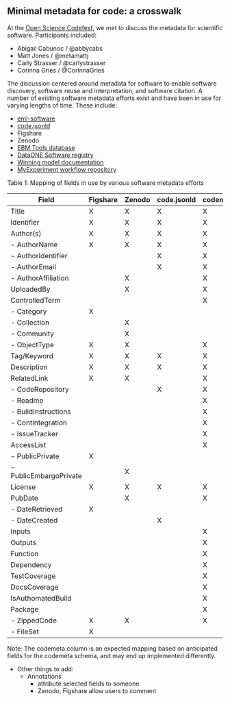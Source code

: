 ## Minimal metadata for code: a crosswalk

At the [Open Science Codefest](http://nceas.github.io/open-science-codefest/), we met to discuss the metadata for scientific software. Participants included:

- Abigail Cabunoc / @abbycabs
- Matt Jones / @metamattj
- Carly Strasser / @carlystrasser
- Corinna Gries / @CorinnaGries

The discussion centered around metadata for software to enable software discovery, software reuse and interpretation, and software citation. A number of existing software metadata efforts exist and have been in use for varying lengths of time.  These include:

- [eml-software](http://knb.ecoinformatics.org/sofwtare/eml)
- [code.jsonld](http://www.arfon.org/json-ld-for-software-discovery-reuse-and-credit)
- Figshare
- Zenodo
- [EBM Tools database](http://www.ebmtools.org/)
- [DataONE Software registry](https://www.dataone.org/software-tools)
- [Winning model documentation](https://www.kaggle.com/wiki/WinningModelDocumentationTemplate)
- [MyExperiment workflow repository](http://www.myexperiment.org/)


Table 1: Mapping of fields in use by various software metadata efforts

| Field                  | Figshare | Zenodo | code.jsonld | codemeta |
| ---------------------- | -------- | ------ | ----------- | -------- |
| Title                  | X        | X      | X           | X        |
| Identifier             | X        | X      | X           | X        |
| Author(s)              | X        | X      | X           | X        |
| - AuthorName           | X        | X      | X           | X        |
| - AuthorIdentifier     |          |        | X           | X        |
| - AuthorEmail          |          |        | X           | X        |
| - AuthorAffiliation    |          | X      |             | X        |
| UploadedBy             |          | X      |             | X        |
| ControlledTerm         |          |        |             | X        |
| - Category             | X        |        |             |          |
| - Collection           |          | X      |             |          |
| - Community            |          | X      |             |          |
| - ObjectType           | X        | X      |             | X        |
| Tag/Keyword            | X        | X      | X           | X        |
| Description            | X        | X      | X           | X        |
| RelatedLink            | X        | X      |             | X        |
| - CodeRepository       |          |        | X           | X        |
| - Readme               |          |        |             | X        |
| - BuildInstructions    |          |        |             | X        |
| - ContIntegration      |          |        |             | X        |
| - IssueTracker         |          |        |             | X        |
| AccessList             |          |        |             | X        |
| - PublicPrivate        | X        |        |             |          |
| - PublicEmbargoPrivate |          | X      |             |          |
| License                | X        | X      | X           | X        |
| PubDate                |          | X      |             | X        |
| - DateRetrieved        | X        |        |             |          |
| - DateCreated          |          |        | X           |          |
| Inputs                 |          |        |             | X        |
| Outputs                |          |        |             | X        |
| Function               |          |        |             | X        |
| Dependency             |          |        |             | X        |
| TestCoverage           |          |        |             | X        |
| DocsCoverage           |          |        |             | X        |
| IsAuthomatedBuild      |          |        |             | X        |
| Package                |          |        |             | X        |
| - ZippedCode           | X        | X      |             | X        |
| - FileSet              | X        |        |             |          |

Note: The codemeta column is an expected mapping based on anticipated fields for the codemeta schema, and may end up implemented differently.

- Other things to add:
    -  Annotations
        - attribute selected fields to someone
    	- Zenodo, Figshare allow users to comment 




